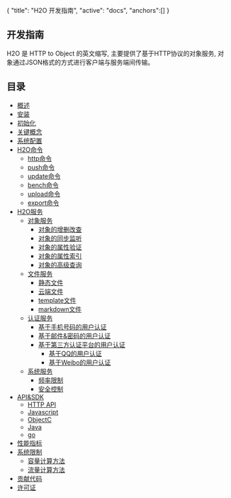 {
   "title": "H2O 开发指南",
   "active": "docs",
   "anchors":[]
}

开发指南
---

H2O 是 HTTP to Object 的英文缩写, 主要提供了基于HTTP协议的对象服务, 对象通过JSON格式的方式进行客户端与服务端间传输。

目录
----
- [概述](/docs/overview.md)
- [安装](/docs/install.md)
- [初始化](/docs/init.md)
- [关键概念](/docs/base.md)
- [系统配置](/docs/configure.md)
- [H2O命令](/docs/commands.md)
	- [http命令](/docs/commands.md#http)
	- [push命令](/docs/commands.md#push)
	- [update命令](/docs/commands.md#update)
	- [bench命令](/docs/commands.md#bench)
	- [upload命令](/docs/commands.md#upload)
	- [export命令](/docs/commands.md#export)
- [H2O服务](/docs/h2o.md)
	- [对象服务](/docs/object.md)
		-	[对象的增删改查](/docs/object-crud.md)
		-	[对象的同步监听](/docs/object-watch.md)
		-	[对象的属性验证](/docs/object-valid.md)
		-	[对象的属性索引](/docs/object-index.md)
		-	[对象的高级查询](/docs/object-query.md)
	- [文件服务](/docs/file.md)
		- [静态文件](/docs/static.md)
		- [云端文件](/docs/cloud.md)
		- [template文件](/docs/template.md)
		- [markdown文件](/docs/markdown.md)
	- [认证服务](/docs/auth.md)
		- [基于手机号码的用户认证](/docs/auth-mobile.md)
		- [基于邮件&密码的用户认证](/docs/auth-email.md)
		- [基于第三方认证平台的用户认证](/docs/auth-third.md)
			- [基于QQ的用户认证](/docs/auth-third.md#qq)
			- [基于Weibo的用户认证](/docs/auth-third.md#weibo)	
	- [系统服务](/docs/system.md)
		- [频率限制](/docs/ratelimits.md)
		- [安全控制](/docs/security.md)
- [API&SDK](/docs/api.md)
	- [HTTP API](/docs/api-http.md)
	- [Javascript](/docs/api-javascript.md)
	- [ObjectC](/docs/api-oc.md)
	- [Java](/docs/api-java.md)
	- [go](/docs/api-go.md)
- [性能指标](/docs/bench.md)
- [系统限制](/docs/limits.md)
	- [容量计算方法](/docs/limits.md#storage)
	- [流量计算方法](/docs/limits.md#network)
- [贡献代码](/docs/contribution.md)
- [许可证](/docs/license.md)



